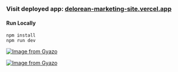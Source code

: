 ### Visit deployed app: [delorean-marketing-site.vercel.app](https://codepen-app.vercel.app/)
#### Run Locally

```
npm install
npm run dev
```

[![Image from Gyazo](https://i.gyazo.com/8fb9749542b8901cca69cf2c6ffcb5f9.gif)](https://gyazo.com/8fb9749542b8901cca69cf2c6ffcb5f9)

[![Image from Gyazo](https://i.gyazo.com/ba9c49de424609cb959fd3f3fa9d7107.gif)](https://gyazo.com/ba9c49de424609cb959fd3f3fa9d7107)




